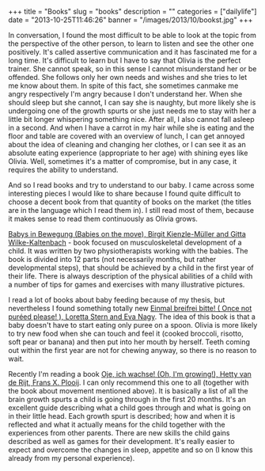 +++
title = "Books"
slug = "books"
description = ""
categories = ["dailylife"]
date = "2013-10-25T11:46:26"
banner = "/images/2013/10/bookst.jpg"
+++

In conversation, I found the most difficult to be able to look at the topic from the perspective of
the other person, to learn to listen and see the other one positively. It's called assertive
communication and it has fascinated me for a long time. It's difficult to learn but I have to say
that Olivia is the perfect trainer. She cannot speak, so in this sense I cannot misunderstand her or be offended. She follows only her
own needs and wishes and she tries to let me know about them. In spite of this fact, she sometimes
canmake me angry respectively I'm angry because I don't understand her. When she should sleep but
she cannot, I can say she is naughty, but more likely she is undergoing one of the growth spurts or
she just needs me to stay with her a little bit longer whispering something nice. After all, I also
cannot fall asleep in a second. And when I have a carrot in my hair while she is eating and the
floor and table are covered with an overview of lunch, I can get annoyed about the idea of cleaning
and changing her clothes, or I can see it as an absolute eating experience (appropriate to her age)
with shining eyes like Olivia. Well, sometimes it's a matter of compromise, but in any case, it
requires the ability to understand.

And so I read books and try to understand to our baby. I came across some interesting pieces I would
like to share because I found quite difficult to choose a decent book from that quantity of books
on the market (the titles are in the language which I read them in). I still read most of them,
because it makes sense to read them continuously as Olivia grows.

<a
title="Babys
in
Bewegung"
href="https://www.amazon.de/Babys-Bewegung-Spielerisch-ersten-Schritt/dp/3437483919/ref=sr_1_1?s=books&ie=UTF8&qid=1382697281&sr=1-1&keywords=babys+in+bewegung" target="_blank">Babys in Bewegung (Babies on the move), Birgit Kienzle-Müller and Gitta Wilke-Kaltenbach</a> - book focused on musculoskeletal development of a child. It was written by two physiotherapists working with the babies. The book is divided into 12 parts (not necessarily months, but rather developmental steps), that should be achieved by a child in the first year of their life. There is always description of the physical abilities of a child with a number of tips for games and exercises with many illustrative pictures.

I
read
a
lot
of
books
about
baby
feeding
because
of
my
thesis,
but
nevertheless
I
found
something
totally
new
<a
title="Einmal
breifrei
bitte"
href="https://www.amazon.de/Einmal-breifrei-bitte-andere-Beikost/dp/3466345871/ref=sr_1_1?s=books&ie=UTF8&qid=1382697230&sr=1-1&keywords=einmal+breifrei+bitte" target="_blank">Einmal breifrei bitte! ( Once not puréed please! ), Loretta Stern and Eva Nagy</a>. The idea of this book is that a baby doesn't have to start eating only puree on a spoon. Olivia is more likely to try new food when she can touch and feel it (cooked broccoli, risotto, soft pear or banana) and then put into her mouth by herself. Teeth coming out within the first year are not for chewing anyway, so there is no reason to wait.

Recently
I'm
reading
a
book
<a
title="Oje,
ich
wachse"
href="https://www.amazon.de/Oje-ich-wachse-Spr%C3%BCngen-Entwicklung/dp/3442390753/ref=sr_1_2?ie=UTF8&qid=1382693071&sr=8-2&keywords=O+je+ich+wachse" target="_blank">Oje, ich wachse! (Oh, I'm growing!), Hetty van de Rijt, Frans X. Plooij</a>. I can only recommend this one to all (together with the book about movement mentioned above). It is basically a list of all the brain growth spurts a child is going through in the first 20 months. It's an excellent guide describing what a child goes through and what is going on in their little head. Each growth spurt is described; how and when it is reflected and what it actually means for the child together with the experiences from other parents. There are new skills the child gains described as well as games for their development. It's really easier to expect and overcome the changes in sleep, appetite and so on (I know this already from my personal experience).
